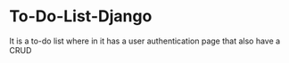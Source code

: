 # To-Do-List-Django
It is a to-do list where in it has a user authentication page that also have a CRUD 
